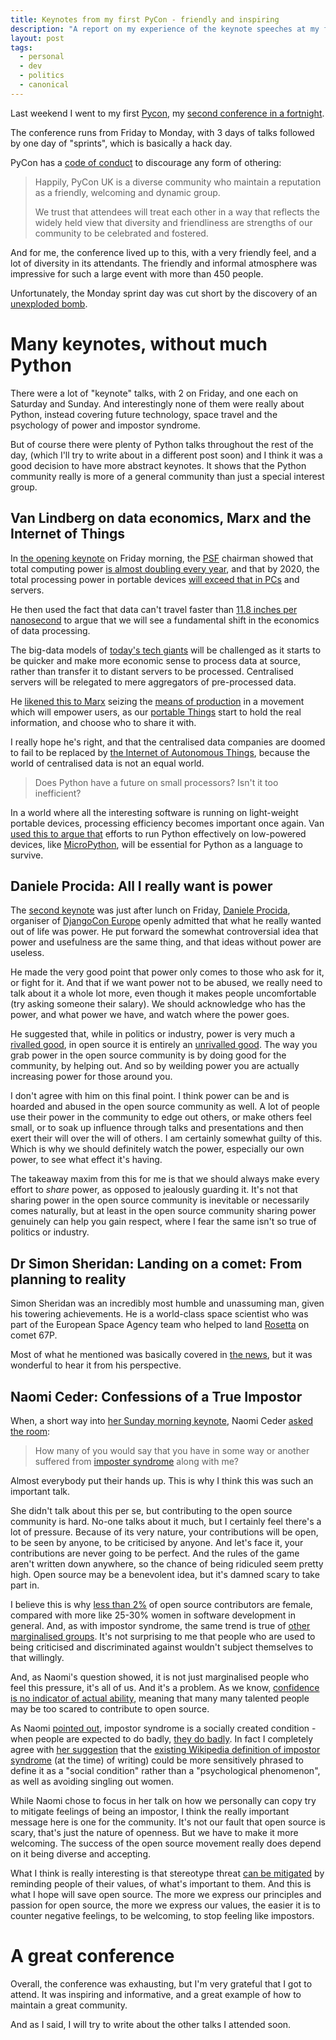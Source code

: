 ```yaml
---
title: Keynotes from my first PyCon - friendly and inspiring
description: "A report on my experience of the keynote speeches at my first PyCon."
layout: post
tags:
  - personal
  - dev
  - politics
  - canonical
---
```


Last weekend I went to my first [Pycon][0783455a], my [second conference
in a fortnight][simone-dconstruct].

The conference runs from
Friday to Monday, with 3 days of talks followed by one day of "sprints", which
is basically a hack day.

PyCon has a [code of conduct][37f3ad11] to discourage any form of othering:

> Happily, PyCon UK is a diverse community who maintain a reputation as a
> friendly, welcoming and dynamic group.
>
> We trust that attendees will treat each other in a way that reflects the
> widely held view that diversity and friendliness are strengths of our
> community to be celebrated and fostered.

And for me, the conference lived up to this, with a very friendly feel, and
a lot of diversity in its attendants. The friendly and informal atmosphere was
impressive for such a large event with more than 450 people.

Unfortunately, the Monday sprint day was cut short by the discovery of an
[unexploded bomb][500907c3].

# Many keynotes, without much Python

There were a lot of "keynote" talks, with 2 on Friday, and one each on
Saturday and Sunday. And interestingly none of them were really about Python,
instead covering future technology, space travel and the psychology of power
and impostor syndrome.

But of course there were plenty of Python talks throughout the rest of the day,
(which I'll try to write about in a different post soon)
and I think it was a good decision to have more abstract keynotes. It shows that
the Python community really is more of a general community than just a special
interest group.

## Van Lindberg on data economics, Marx and the Internet of Things

In [the opening keynote][1b264317] on Friday morning, the [PSF][3ac3cacb]
chairman showed that total computing power
[is almost doubling every year][3acd7e47], and that by 2020, the total
processing power in portable devices [will exceed that in PCs][05e278ba] and
servers.

He then used the fact that data can't travel faster than
[11.8 inches per nanosecond][a3bceee7] to argue that we will see a fundamental
shift in the economics of data processing.

The big-data models of [today's tech giants][838bc580] will be challenged as it
starts to be quicker and make more economic sense to process data at source,
rather than transfer it to distant servers to be processed. Centralised servers
will be relegated to mere aggregators of pre-processed data.

He [likened this to Marx][f25f3168] seizing the [means of production][7c154126]
in a movement which will empower users, as our [portable Things][3af17b2f]
start to hold the real information, and choose who to share it with.

I really hope he's right, and that the centralised data companies are
doomed to fail to be replaced by [the Internet of Autonomous Things][1aadf26b],
because the world of centralised data is not an equal world.

> Does Python have a future on small processors? Isn't it too inefficient?

In a world where all the interesting software is running on light-weight
portable devices, processing efficiency becomes important once again. Van
[used this to argue that][0c6a8560] efforts to run Python effectively on
low-powered devices, like [MicroPython][e97dbb7c], will be essential for Python
as a language to survive.

## Daniele Procida: All I really want is power

The [second keynote][bfaf6e80] was just after lunch on Friday,
[Daniele Procida][f81da4dc], organiser of [DjangoCon Europe][0e123baa] openly
admitted that what he really wanted out of life was power. He put
forward the somewhat controversial idea that power and usefulness are the same
thing, and that ideas without power are useless.

He made the very good point that power only comes to those who ask for it, or
fight for it. And that if we want power not to be abused, we really need to
talk about it a whole lot more, even though it makes people uncomfortable
(try asking someone their salary).
We should acknowledge who has the power, and what power we have, and watch
where the power goes.

He suggested that, while in politics or industry, power is very much a
[rivalled good][55917ec2], in open source it is entirely an
[unrivalled good][e96ba3ee]. The way you grab power in the open source
community is by doing good for the community, by helping out. And so by
weilding power you are actually increasing power for those around you.

I don't agree with him on this final point. I think power can be and is hoarded
and abused in the open source community as well. A lot of people use their power
in the community to edge out others, or make others feel small, or to
soak up influence through talks and presentations and then exert their will
over the will of others. I am certainly somewhat guilty of this. Which is why
we should definitely watch the power, especially our own power, to see what
effect it's having.

The takeaway maxim from this for me is that we should always make every effort
to *share* power, as opposed to jealously guarding it. It's not that sharing
power in the open source community is inevitable or necessarily comes naturally,
but at least in the open source community sharing power genuinely can help you
gain respect, where I fear the same isn't so true of politics or industry.

## Dr Simon Sheridan: Landing on a comet: From planning to reality

Simon Sheridan was an incredibly most humble and unassuming man, given his
towering achievements. He is a world-class space scientist who was part of the
European Space Agency team who helped to land [Rosetta][8af8bc3a] on comet 67P.

Most of what he mentioned was basically covered in [the news][f101f1bd], but it
was wonderful to hear it from his perspective.

## Naomi Ceder: Confessions of a True Impostor

When, a short way into [her Sunday morning keynote][9c9e9a3e],
Naomi Ceder [asked the room][92ee7b0b]:

> How many of you would say that you have in some way or another suffered from
> [imposter syndrome][1594e6aa] along with me?

Almost everybody put their hands up. This is why I think this was such an
important talk.

She didn't talk about this per se, but contributing to the open source community
is hard. No-one talks about it much, but I certainly feel there's a lot of
pressure. Because of its very nature, your contributions will be open, to be
seen by anyone, to be criticised by anyone. And let's face it, your
contributions are never going to be perfect. And the rules of the game aren't
written down anywhere, so the chance of being ridiculed seem pretty high. Open
source may be a benevolent idea, but it's damned scary to take part in.

I believe this is why [less than 2%][9568e5c5] of open source contributors are
female, compared with more like 25-30% women in software development in general.
And, as with impostor syndrome, the same trend is true
of [other marginalised groups][cadc7563].
It's not surprising to me that people who are
used to being criticised and discriminated against wouldn't subject
themselves to that willingly.

And, as Naomi's question showed, it is not just marginalised people who
feel this pressure, it's all of us. And it's a problem. As we know,
[confidence is no indicator of actual ability][4b195f87], meaning that many
many talented people may be too scared to contribute to open source.

As Naomi [pointed out][b9f66008], impostor syndrome is a socially created
condition - when people are expected to do badly, [they do badly][aa1d1a6a].
In fact I completely agree with [her suggestion][b2404f29] that the
[existing Wikipedia definition of impostor syndrome][9b221b02] (at the time)
of writing) could be more sensitively phrased to define it as a
"social condition" rather than a "psychological phenomenon", as well as
avoiding singling out women.

While Naomi chose to focus in her talk on how we personally can copy try
to mitigate feelings of being an impostor, I think the really important message
here is one for the community. It's not our fault that open source is scary,
that's just the nature of openness. But we have to make it more welcoming.
The success of the open source movement really does depend on it being
diverse and accepting.

What I think is really interesting is that stereotype threat
[can be mitigated][1abc06b5] by reminding people of their values, of what's
important to them. And this is what I hope will save open source. The more we
express our principles and passion for open source, the more we express our
values, the easier it is to counter negative feelings, to be welcoming,
to stop feeling like impostors.

# A great conference

Overall, the conference was exhausting, but I'm very grateful that I got to
attend. It was inspiring and informative, and a great example of how to
maintain a great community.

And as I said, I will try to write about the other talks I attended soon.

  [aa1d1a6a]: https://en.wikipedia.org/wiki/Stereotype_threat "Wikipedia: Steriotype threat"
  [1594e6aa]: https://en.wikipedia.org/wiki/Impostor_syndrome "Wikipedia: Imposter syndrome"
  [f25f3168]: https://youtu.be/Kj3z4ehMxqY?t=33m35s "Returning to Marx"
  [e97dbb7c]: https://micropython.org/ "MicroPython: Python for microcontrollers"
  [3af17b2f]: https://en.wikipedia.org/wiki/Internet_of_Things "Wikipedia: Internet of Things"
  [0c6a8560]: https://youtu.be/Kj3z4ehMxqY?t=32m40s "Importance of Micropython"
  [3acd7e47]: https://youtu.be/Kj3z4ehMxqY?t=13m38s "Manufactured Computer Power"
  [05e278ba]: https://youtu.be/Kj3z4ehMxqY?t=15m51s "Extrapolated PC power"
  [3ac3cacb]: https://www.python.org/psf/ "Python Software Foundation"
  [1aadf26b]: http://www.locusmag.com/Perspectives/2015/09/cory-doctorow-what-if-people-were-sensors-not-things-to-be-sensed/ "Cory Doctorow: What if people were sensors, not things to be sensed?"
  [0783455a]: http://www.pyconuk.org/schedule/flat/ "PyCon UK 2015 schedule"
  [37f3ad11]: http://www.pyconuk.org/codeofconduct/ "PyCon UK code of conduct"
  [simone-dconstruct]: https://robinwinslow.uk/2015/09/12/simone-dconstruct-ramble/ "My blog about Nina Simone and dConstruct"
  [838bc580]: http://www.wired.com/2010/11/facebook-google-showdown/ "The big data battle"
  [a3bceee7]: https://www.youtube.com/watch?v=JEpsKnWZrJ8 "Admiral Grace Hopper: Nanonsecond"
  [1b264317]: https://www.youtube.com/watch?v=Kj3z4ehMxqY "PYCON UK 2015: Keynote, Van Lindberg, PSF Chair"
  [7c154126]: https://en.wikipedia.org/wiki/Means_of_production "Wikipedia: Means of production"
  [0e123baa]: http://2015.djangocon.eu/ "DjangoCon Europe 2015"
  [f81da4dc]: https://twitter.com/evildmp "@evildmp: Daniele Procida on Twitter"
  [bfaf6e80]: https://www.youtube.com/watch?v=kntVob0GhyE "Daniele Procida: All I really want is power"
  [55917ec2]: https://en.wikipedia.org/wiki/Rivalry_(economics) "Wikipedia: Rivalry (economics)"
  [e96ba3ee]: https://en.wikipedia.org/wiki/Public_good "Wikipedia: Public good"
  [8af8bc3a]: http://www.esa.int/Our_Activities/Space_Science/Rosetta "ESA: Rosetta"
  [f101f1bd]: https://news.google.com/news/section?q=rosetta "Google news: Rosetta"
  [500907c3]: http://www.coventrytelegraph.net/news/coventry-news/video-pictures-huge-world-war-10118277 "Huge world war 2 bomb in Coventry"
  [9568e5c5]: http://www.flosspols.org/deliverables/FLOSSPOLS-D16-Gender_Integrated_Report_of_Findings.pdf "FLOSSPOLS: Gender: Integrated Report of Findings"
  [cadc7563]: http://thevarguy.com/open-source-application-software-companies/072015/where-are-women-and-minority-open-source-programmers "Where are the women and minority open source programmers?"
  [9c9e9a3e]: https://www.youtube.com/watch?v=4KErxatqBcs "PYCON UK 2015: Keynote: Confessions of a True Impostor"
  [92ee7b0b]: https://youtu.be/4KErxatqBcs?t=5m40s "How many of you are imposters?"
  [4b195f87]: https://en.wikipedia.org/wiki/Dunning%E2%80%93Kruger_effect "Wikipedia: Dunning Kruger effect"
  [b9f66008]: https://youtu.be/4KErxatqBcs?t=24m07s "Steriotype threat"
  [9b221b02]: https://en.wikipedia.org/w/index.php?title=Impostor_syndrome&oldid=681534618 "Wikipedia: Imposter syndrome (at 23:00 BST, 2015-09-24)"
  [b2404f29]: https://youtu.be/4KErxatqBcs?t=14m40s "Let's go back to the Wikipedia definition"
  [1abc06b5]: https://en.wikipedia.org/wiki/Stereotype_threat#Mitigation "Wikipedia: Stereotype threat - mitigation"

